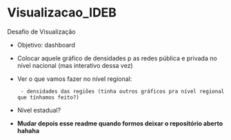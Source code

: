 # Visualizacao_IDEB
Desafio de Visualização

 - Objetivo: dashboard

- Colocar aquele gráfico de densidades p as redes pública e privada no nível nacional (mas interativo dessa vez)

- Ver o que vamos fazer no nível regional: 

       - densidades das regiões (tinha outros gráficos pra nível regional que tínhamos feito?)

- Nível estadual?

- **Mudar depois esse readme quando formos deixar o repositório aberto hahaha**
